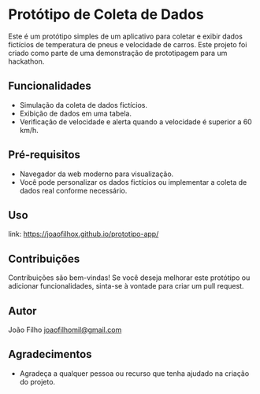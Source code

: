 # Protótipo de Coleta de Dados

Este é um protótipo simples de um aplicativo para coletar e exibir dados fictícios de temperatura de pneus e velocidade de carros. Este projeto foi criado como parte de uma demonstração de prototipagem para um hackathon.

## Funcionalidades

- Simulação da coleta de dados fictícios.
- Exibição de dados em uma tabela.
- Verificação de velocidade e alerta quando a velocidade é superior a 60 km/h.

## Pré-requisitos

- Navegador da web moderno para visualização.
- Você pode personalizar os dados fictícios ou implementar a coleta de dados real conforme necessário.

## Uso
link: https://joaofilhox.github.io/prototipo-app/
## Contribuições

Contribuições são bem-vindas! Se você deseja melhorar este protótipo ou adicionar funcionalidades, sinta-se à vontade para criar um pull request.

## Autor

João Filho
joaofilhomil@gmail.com

## Agradecimentos

- Agradeça a qualquer pessoa ou recurso que tenha ajudado na criação do projeto.
